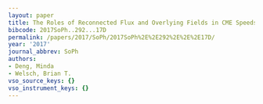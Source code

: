 ```yaml
---
layout: paper
title: The Roles of Reconnected Flux and Overlying Fields in CME Speeds
bibcode: 2017SoPh..292...17D
permalink: /papers/2017/SoPh/2017SoPh%2E%2E292%2E%2E%2E17D/
year: '2017'
journal_abbrev: SoPh
authors:
- Deng, Minda
- Welsch, Brian T.
vso_source_keys: {}
vso_instrument_keys: {}
---
```

